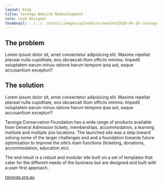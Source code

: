 ```yaml
---
layout: blog
title: Taronga Website Redevelopment
role: Lead Designer
thumbnail: ../../../static/images/uploads/screenshot2020-04-16-taronga-zoo-sydney.jpg
---
```


## The problem

Lorem ipsum dolor sit, amet consectetur adipisicing elit. Maxime repellat placeat nulla cupiditate, eos obcaecati illum officiis minima. Impedit voluptatem earum minus ratione harum tempore ipsa aut, eaque accusantium excepturi?

## The solution

Lorem ipsum dolor sit, amet consectetur adipisicing elit. Maxime repellat placeat nulla cupiditate, eos obcaecati illum officiis minima. Impedit voluptatem earum minus ratione harum tempore ipsa aut, eaque accusantium excepturi?


Taronga Conservation Foundation has a wide range of products available from General Admission tickets, memberships, accommodation, a learning institute and multiple zoo locations. The launched site was a step toward solving some of the larger challenges and and a foundation towards future optimisation to improve the site’s main functions (ticketing, donations, accommodation, education etc).

The end result is a robust and modular site built on a set of templates that cater for the different needs of the business but are designed and built with a user-first approach.

[taronga.org.au](https://taronga.org.au/)